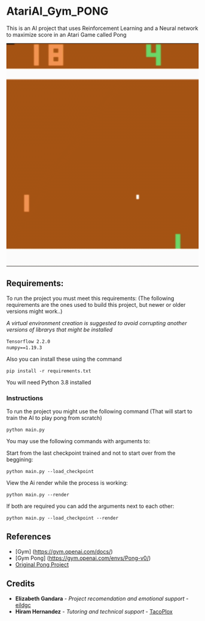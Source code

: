 # AtariAI_Gym_PONG
This is an AI project that uses Reinforcement Learning and a Neural network to maximize score in an Atari Game called Pong


![Alt Text](./img/Gif.gif)


## Requirements:

To run the project you must meet this requirements:
(The following requirements are the ones used to build this project, but newer or older versions might work..)

*A virtual environment creation is suggested to avoid corrupting another versions of librarys that might be installed*

```
Tensorflow 2.2.0
numpy==1.19.3
```

Also you can install these using the command 

```
pip install -r requirements.txt
```

You will need Python 3.8 installed

### Instructions 

To run the project you might use the following command (That will start to train the AI to play pong from scratch)

```
python main.py
```

You may use the following commands with arguments to:


Start from the last checkpoint trained and not to start over from the beggining:
```
python main.py --load_checkpoint 
```

View the Ai render while the process is working:
```
python main.py --render
```

If both are required you can add the arguments next to each other:
```
python main.py --load_checkpoint --render
```

## References

* [Gym] (https://gym.openai.com/docs/)
* [Gym Pong] (https://gym.openai.com/envs/Pong-v0/)
* [Original Pong Project](https://github.com/mrahtz/tensorflow-rl-pong)

## Credits

* **Elizabeth Gandara** - *Project recomendation and emotional support* - [eildgc](https://github.com/eildgc)
* **Hiram Hernandez** - *Tutoring and technical support* - [TacoPlox](https://github.com/TacoPlox)

